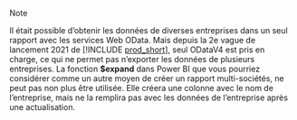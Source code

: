 > [!NOTE]
> Il était possible d’obtenir les données de diverses entreprises dans un seul rapport avec les services Web OData. Mais depuis la 2e vague de lancement 2021 de [!INCLUDE [prod_short](prod_short.md)], seul ODataV4 est pris en charge, ce qui ne permet pas n’exporter les données de plusieurs entreprises. La fonction **$expand** dans Power BI que vous pourriez considérer comme un autre moyen de créer un rapport multi-sociétés, ne peut pas non plus être utilisée. Elle créera une colonne avec le nom de l’entreprise, mais ne la remplira pas avec les données de l’entreprise après une actualisation.